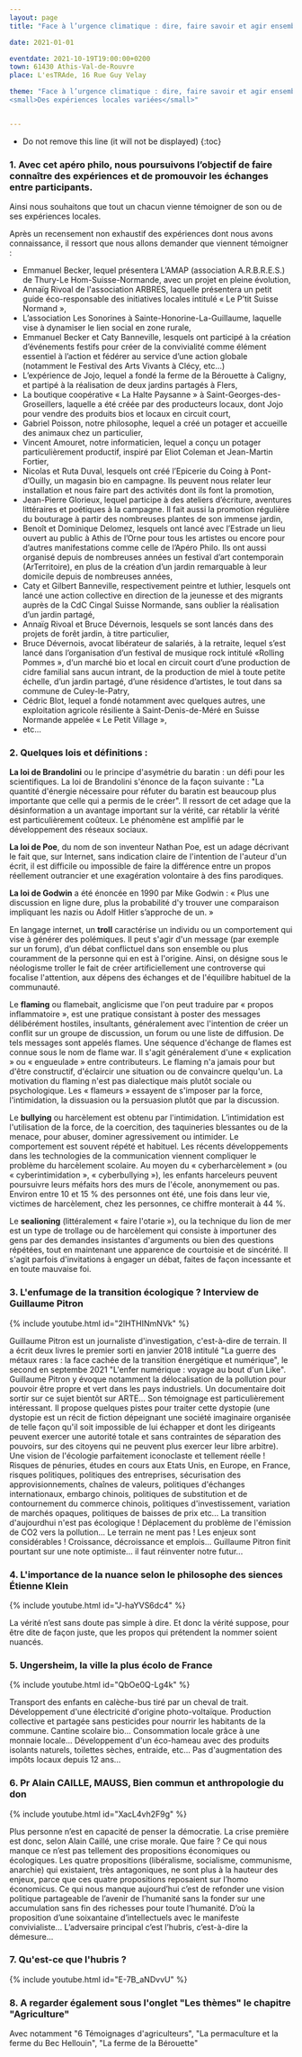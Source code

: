 ```yaml
---
layout: page
title: "Face à l’urgence climatique : dire, faire savoir et agir ensemble"

date: 2021-01-01

eventdate: 2021-10-19T19:00:00+0200
town: 61430 Athis-Val-de-Rouvre
place: L'esTRAde, 16 Rue Guy Velay

theme: "Face à l’urgence climatique : dire, faire savoir et agir ensemble<br />
<small>Des expériences locales variées</small>"


---
```




* Do not remove this line (it will not be displayed) 
{:toc}


### 1.   Avec cet apéro philo, nous poursuivons l’objectif de faire connaître des expériences et de promouvoir les échanges entre participants.

Ainsi nous souhaitons que tout un chacun  vienne témoigner de son ou de ses expériences locales.

Après un recensement non exhaustif des expériences dont nous avons connaissance, il ressort que nous allons demander que viennent témoigner :
- Emmanuel Becker, lequel présentera L’AMAP (association A.R.B.R.E.S.) de Thury-Le Hom-Suisse-Normande, avec un projet en pleine  évolution,
- Annaïg Rivoal de l'association ARBRES, laquelle présentera un petit guide éco-responsable des initiatives locales intitulé « Le P’tit Suisse Normand »,
- L’association Les Sonorines à Sainte-Honorine-La-Guillaume, laquelle vise à dynamiser le lien social en zone rurale,
- Emmanuel Becker et Caty Banneville, lesquels ont participé à la création d’événements festifs pour créer de la convivialité comme élément essentiel à l’action et fédérer au service d’une action globale (notamment le Festival des Arts Vivants à Clécy, etc...) 
- L’expérience de Jojo, lequel a fondé la ferme de la Bérouette à Caligny, et partipé à la réalisation de deux jardins partagés à Flers, 
- La boutique coopérative « La Halte Paysanne » à Saint-Georges-des-Groseillers, laquelle a été créée par des producteurs locaux, dont Jojo pour vendre des produits bios et locaux en circuit court, 
- Gabriel Poisson, notre philosophe, lequel a créé un potager et accueille des animaux chez un particulier,
- Vincent Amouret, notre informaticien, lequel a conçu un potager particulièrement productif, inspiré par Eliot Coleman et Jean-Martin Fortier,
- Nicolas et Ruta Duval, lesquels ont créé l’Epicerie du Coing à Pont-d’Ouilly, un magasin bio en campagne. Ils peuvent nous relater leur installation et nous faire part des activités dont ils font la promotion,
- Jean-Pierre Glorieux, lequel participe à des ateliers d’écriture, aventures littéraires et poétiques à la campagne. Il fait aussi la promotion régulière du bouturage à partir des nombreuses plantes de son immense jardin,
- Benoît et Dominique Delomez, lesquels ont lancé avec l’Estrade un lieu ouvert au public à Athis de l’Orne pour tous les artistes ou encore pour d’autres manifestations comme celle de l’Apéro Philo. Ils ont aussi organisé depuis de nombreuses années un festival d’art contemporain (ArTerritoire), en plus de la création d’un jardin remarquable à leur domicile depuis de nombreuses années,
- Caty et Gilbert Banneville, respectivement peintre et luthier, lesquels ont lancé une action collective en direction de la jeunesse et des migrants auprès de la CdC Cingal Suisse Normande, sans oublier la réalisation d’un jardin partagé,
- Annaïg Rivoal et Bruce Dévernois,  lesquels se sont lancés dans des projets de forêt jardin, à titre particulier, 
- Bruce Dévernois, avocat libérateur de salariés, à la retraite, lequel s’est lancé dans l’organisation d’un festival de musique rock intitulé «Rolling Pommes », d‘un marché bio et local en circuit court d’une production de cidre familial sans aucun intrant, de la production de miel à toute petite échelle, d’un jardin partagé, d’une résidence d’artistes, le tout dans sa commune de Culey-le-Patry,
- Cédric Blot, lequel a fondé notamment avec quelques autres, une exploitation agricole résiliente à Saint-Denis-de-Méré en Suisse Normande appelée « Le Petit Village », 
- etc...

### 2. Quelques lois et définitions : 

**La loi de Brandolini** ou le principe d'asymétrie du baratin : un défi pour les scientifiques. La loi de Brandolini s'énonce de la façon suivante : "La quantité d'énergie nécessaire pour réfuter du baratin est beaucoup plus importante que celle qui a permis de le créer". Il ressort de cet adage que la désinformation a un avantage important sur la vérité, car rétablir la vérité est particulièrement coûteux. Le phénomène est amplifié par le développement des réseaux sociaux.

**La loi de Poe**, du nom de son inventeur Nathan Poe, est un adage décrivant le fait que, sur Internet, sans indication claire de l'intention de l'auteur d'un écrit, il est difficile ou impossible de faire la différence entre un propos réellement outrancier et une exagération volontaire à des fins parodiques.

**La loi de Godwin** a été énoncée en 1990 par Mike Godwin  : « Plus une discussion en ligne dure, plus la probabilité d'y trouver une comparaison impliquant les nazis ou Adolf Hitler s’approche de un. »

En langage internet, un **troll** caractérise un individu ou un comportement qui vise à générer des polémiques. Il peut s'agir d'un message (par exemple sur un forum), d’un débat conflictuel dans son ensemble ou plus couramment de la personne qui en est à l'origine. Ainsi, on désigne sous le néologisme troller le fait de créer artificiellement une controverse qui focalise l'attention, aux dépens des échanges et de l'équilibre habituel de la communauté.

Le **flaming** ou flamebait, anglicisme que l'on peut traduire par « propos inflammatoire », est une pratique consistant à poster des messages délibérément hostiles, insultants, généralement avec l'intention de créer un conflit sur un groupe de discussion, un forum ou une liste de diffusion. De tels messages sont appelés flames. Une séquence d'échange de flames est connue sous le nom de flame war. Il s'agit généralement d'une « explication » ou « engueulade » entre contributeurs. Le flaming n'a jamais pour but d'être constructif, d'éclaircir une situation ou de convaincre quelqu'un. La motivation du flaming n'est pas dialectique mais plutôt sociale ou psychologique. Les « flameurs » essayent de s'imposer par la force, l'intimidation, la dissuasion ou la persuasion plutôt que par la discussion.

Le **bullying** ou harcèlement est obtenu par l'intimidation. L’intimidation est l'utilisation de la force, de la coercition, des taquineries blessantes ou de la menace, pour abuser, dominer agressivement ou intimider. Le comportement est souvent répété et habituel. Les récents développements dans les technologies de la communication viennent compliquer le problème du harcèlement scolaire. Au moyen du « cyberharcèlement » (ou « cyberintimidation », « cyberbullying »), les enfants harceleurs peuvent poursuivre leurs méfaits hors des murs de l'école, anonymement ou pas. Environ entre 10 et 15 % des personnes ont été, une fois dans leur vie, victimes de harcèlement, chez les personnes, ce chiffre monterait à 44 %.

Le **sealioning** (littéralement « faire l'otarie »), ou la technique du lion de mer est un type de trollage ou de harcèlement qui consiste à importuner des gens par des demandes insistantes d'arguments ou bien des questions répétées, tout en maintenant une apparence de courtoisie et de sincérité. Il s'agit parfois d'invitations à engager un débat, faites de façon incessante et en toute mauvaise foi.

### 3. L'enfumage de la transition écologique ? Interview de Guillaume Pitron

{% include youtube.html id="2lHTHINmNVk" %}

Guillaume Pitron est un journaliste d'investigation, c'est-à-dire de terrain. Il a écrit deux livres le premier sorti en janvier 2018 intitulé "La guerre des métaux rares : la face cachée de la transition énergétique et numérique", le second en septembe 2021 "L'enfer numérique : voyage au bout d'un Like". Guillaume Pitron y évoque notamment la délocalisation de la pollution pour pouvoir être propre et vert dans les pays industriels. Un documentaire doit sortir sur ce sujet bientôt sur ARTE... Son témoignage est particulièrement intéressant. Il propose quelques pistes pour traiter cette dystopie (une dystopie est un récit de fiction dépeignant une société imaginaire organisée de telle façon qu'il soit impossible de lui échapper et dont les dirigeants peuvent exercer une autorité totale et sans contraintes de séparation des pouvoirs, sur des citoyens qui ne peuvent plus exercer leur libre arbitre). Une vision de l'écologie parfaitement iconoclaste et tellement réelle ! Risques de pénuries, études en cours aux Etats Unis, en Europe, en France, risques politiques, politiques des entreprises, sécurisation des approvisionnements, chaînes de valeurs, politiques d'échanges internationaux, embargo chinois, politiques de substitution et de contournement du commerce chinois, politiques d'investissement, variation de marchés opaques, politiques de baisses de prix etc... La transition d'aujourdhui n'est pas écologique ! Déplacement du problème de l'émission de CO2 vers la pollution... Le terrain ne ment pas ! Les enjeux sont considérables ! Croissance, décroissance et emplois... Guillaume Pitron finit pourtant sur une note optimiste... il faut réinventer notre futur...
 
### 4. L'importance de la nuance selon le philosophe des siences Étienne Klein 

{% include youtube.html id="J-haYVS6dc4" %}

La vérité n’est sans doute pas simple à dire. Et donc la vérité suppose, pour être dite de façon juste, que les propos qui prétendent la nommer soient nuancés.

### 5. Ungersheim, la ville la plus écolo de France  

{% include youtube.html id="QbOe0Q-Lg4k" %}

Transport des enfants en calèche-bus tiré par un cheval de trait. Développement d'une électricité d'origine photo-voltaïque. Production collective et partagée sans pesticides pour nourrir les habitants de la commune. Cantine scolaire bio... Consommation locale grâce à une monnaie locale... Développement d'un éco-hameau avec des produits isolants naturels, toilettes sèches, entraide, etc... Pas d'augmentation des impôts locaux depuis 12 ans... 
 
### 6. Pr Alain CAILLE, MAUSS, Bien commun et anthropologie du don

{% include youtube.html id="XacL4vh2F9g" %}

Plus personne n’est en capacité de penser la démocratie. La crise première est donc, selon Alain Caillé, une crise morale. Que faire ? Ce qui nous manque ce n’est pas tellement des propositions économiques ou écologiques. Les quatre propositions (libéralisme, socialisme, communisme, anarchie) qui existaient, très antagoniques, ne sont plus à la hauteur des enjeux, parce que ces quatre propositions reposaient sur l’homo économicus. Ce qui nous manque aujourd’hui c’est de refonder une vision politique partageable de l’avenir de l’humanité sans la fonder sur une accumulation sans fin des richesses pour toute l’humanité. D’où la proposition d’une soixantaine d’intellectuels avec le manifeste convivialiste... L’adversaire principal c’est l’hubris, c’est-à-dire la démesure...

### 7. Qu'est-ce que l'hubris ?

{% include youtube.html id="E-7B_aNDvvU" %}

### 8. A regarder également sous l'onglet "Les thèmes" le chapitre "Agriculture"

Avec notamment "6 Témoignages d'agriculteurs", "La permaculture et la ferme du Bec Hellouin", "La ferme de la Bérouette"
